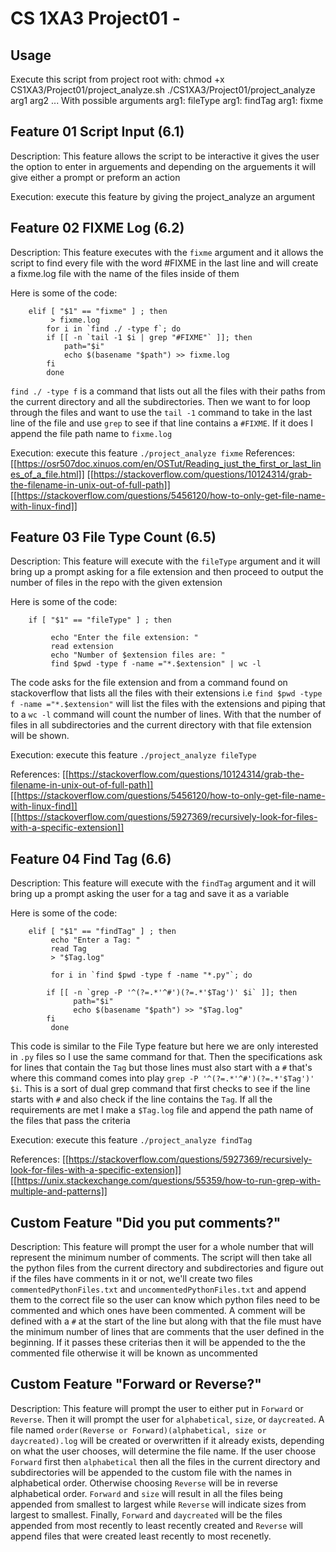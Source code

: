 # CS 1XA3 Project01 - <pater16>
## Usage
Execute this script from project root with:
chmod +x CS1XA3/Project01/project_analyze.sh
./CS1XA3/Project01/project_analyze arg1 arg2 ...
With possible arguments
arg1: fileType
arg1: findTag
arg1: fixme

## Feature 01 Script Input (6.1)
Description: This feature allows the script to be interactive it gives the user the option to enter in arguements and depending on the arguements it will give either a prompt or preform an action

Execution: execute this feature by giving the project_analyze an argument

## Feature 02 FIXME Log (6.2)
Description: This feature executes with the `fixme` argument and it allows the script to find every file with the word #FIXME in the last line and will create a fixme.log file with the name of the files inside of them

Here is some of the code:
```
    elif [ "$1" == "fixme" ] ; then
         > fixme.log
        for i in `find ./ -type f`; do
    	if [[ -n `tail -1 $i | grep "#FIXME"` ]]; then
    		path="$i"
    		echo $(basename "$path") >> fixme.log
    	fi
    	done
```
`find ./ -type f` is a command that lists out all the files with their paths from the current directory and all the subdirectories. Then we want to for loop through the files and want to use the `tail -1` command to take in the last line of the file and use `grep` to see if that line contains a `#FIXME`. If it does I append the file path name to `fixme.log` 

Execution: execute this feature `./project_analyze fixme`
References:  [[https://osr507doc.xinuos.com/en/OSTut/Reading_just_the_first_or_last_lines_of_a_file.html]]
[[https://stackoverflow.com/questions/10124314/grab-the-filename-in-unix-out-of-full-path]]
[[https://stackoverflow.com/questions/5456120/how-to-only-get-file-name-with-linux-find]]

## Feature 03 File Type Count (6.5)
Description: This feature will execute with the `fileType` argument and it will bring up a prompt asking for a file extension and then proceed to output the number of files in the repo with the given extension

Here is some of the code:
```
    if [ "$1" == "fileType" ] ; then
         
         echo "Enter the file extension: "
         read extension
         echo "Number of $extension files are: "
         find $pwd -type f -name ="*.$extension" | wc -l	
```
The code asks for the file extension and from a command found on stackoverflow that lists all the files with their extensions i.e `find $pwd -type f -name ="*.$extension"` will list the files with the extensions and piping that to a `wc -l` command will count the number of lines. With that the number of files in all subdirectories and the current directory with that file extension will be shown.

Execution: execute this feature `./project_analyze fileType`

References:
[[https://stackoverflow.com/questions/10124314/grab-the-filename-in-unix-out-of-full-path]]
[[https://stackoverflow.com/questions/5456120/how-to-only-get-file-name-with-linux-find]]
[[https://stackoverflow.com/questions/5927369/recursively-look-for-files-with-a-specific-extension]]
## Feature 04 Find Tag (6.6)
Description: This feature will execute with the `findTag` argument and it will bring up a prompt 
asking the user for a tag and save it as a variable

Here is some of the code:
```
    elif [ "$1" == "findTag" ] ; then
         echo "Enter a Tag: "
         read Tag
         > "$Tag.log"
         
         for i in `find $pwd -type f -name "*.py"`; do
           
    	if [[ -n `grep -P '^(?=.*'^#')(?=.*'$Tag')' $i` ]]; then
              path="$i"
              echo $(basename "$path") >> "$Tag.log"
    	fi
         done
```
This code is similar to the File Type feature but here we are only interested in `.py` files so I use the same command for that. Then the specifications ask for lines that contain the `Tag` but those lines must also start with a `#` that's where this command comes into play `grep -P '^(?=.*'^#')(?=.*'$Tag')' $i`. This is a sort of dual grep command that first checks to see if the line starts with `#` and also check if the line contains the `Tag`. If all the requirements are met I make a `$Tag.log` file and append the path name of the files that pass the criteria

Execution: execute this feature `./project_analyze findTag`

References:
[[https://stackoverflow.com/questions/5927369/recursively-look-for-files-with-a-specific-extension]]
[[https://unix.stackexchange.com/questions/55359/how-to-run-grep-with-multiple-and-patterns]]

## Custom Feature "Did you put comments?"
Description: This feature will prompt the user for a whole number that will represent the minimum number of comments. The script will then take all the python files from the current directory and subdirectories and figure out if the files have comments in it or not, we'll create two files `commentedPythonFiles.txt` and `uncommentedPythonFiles.txt` and append them to the correct file so the user can know which python files need to be commented and which ones have been commented. A comment will be defined with a `#` at the start of the line but along with that the file must have the minimum number of lines that are comments that the user defined in the beginning. If it passes these criterias then it will be appended to the the commented file otherwise it will be known as uncommented

## Custom Feature "Forward or Reverse?"
Description: This feature will prompt the user to either put in `Forward` or `Reverse`. Then it will prompt the user for `alphabetical`, `size`, or `daycreated`. A file named `order(Reverse or Forward)(alphabetical, size or daycreated).log` will be created or overwritten if it already exists, depending on what the user chooses, will determine the file name. If the user choose `Forward` first then `alphabetical` then all the files in the current directory and subdirectories will be appended to the custom file with the names in alphabetical order. Otherwise choosing `Reverse` will be in reverse alphabetical order. `Forward` and `size` will result in all the files being appended from smallest to largest while `Reverse` will indicate sizes from largest to smallest. Finally, `Forward` and `daycreated` will be the files appended from most recently to least recently created and `Reverse` will append files that were created least recently to most recenetly.
